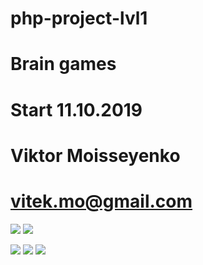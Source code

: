 # php-project-lvl1
# Brain games
# Start 11.10.2019
# Viktor Moisseyenko
# vitek.mo@gmail.com
<a href="https://codeclimate.com/github/vitek-mo/php-project-lvl1/maintainability"><img src="https://api.codeclimate.com/v1/badges/4183019995f4d16ee7f0/maintainability" /></a>
<a href="https://codeclimate.com/github/vitek-mo/php-project-lvl1/test_coverage"><img src="https://api.codeclimate.com/v1/badges/4183019995f4d16ee7f0/test_coverage" /></a>

<img src="https://travis-ci.org/vitek-mo/php-project-lvl1.svg?branch=master" />
<a href="https://asciinema.org/a/WugOisp8F9RU75oRvaxrpbjy1" target="_blank"><img src="https://asciinema.org/a/WugOisp8F9RU75oRvaxrpbjy1.svg" /></a>
<a href="https://asciinema.org/a/Pr9LPp7nrSqM7EKN6a8hpZxjc" target="_blank"><img src="https://asciinema.org/a/Pr9LPp7nrSqM7EKN6a8hpZxjc.svg" /></a>

